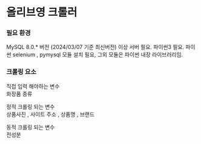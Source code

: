 # 올리브영 크롤러

### 필요 환경
MySQL 8.0.* 버전 (2024/03/07 기준 최신버전) 이상 서버 필요.
파이썬3 필요.
파이썬 selenium , pymysql 모듈 설치 필요, 그외 모듈은 파이썬 내장 라이브러리임.

### 크롤링 요소

직접 입력 해야하는 변수 <br/>
화장품 종류

정적 크롤링 되는 변수 <br/>
상품사진 , 사이트 주소 , 상품명 , 브랜드

동적 크롤링 되는 변수 <br/>
전성분

